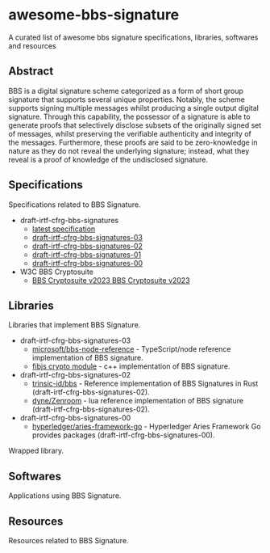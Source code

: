# awesome-bbs-signature
A curated list of awesome bbs signature specifications, libraries, softwares and resources

## Abstract
BBS is a digital signature scheme categorized as a form of short group signature that supports several unique properties. Notably, the scheme supports signing multiple messages whilst producing a single output digital signature. Through this capability, the possessor of a signature is able to generate proofs that selectively disclose subsets of the originally signed set of messages, whilst preserving the verifiable authenticity and integrity of the messages. Furthermore, these proofs are said to be zero-knowledge in nature as they do not reveal the underlying signature; instead, what they reveal is a proof of knowledge of the undisclosed signature.
## Specifications

Specifications related to BBS Signature.

- draft-irtf-cfrg-bbs-signatures
    - [latest specification](https://identity.foundation/bbs-signature/draft-irtf-cfrg-bbs-signatures.html)
    - [draft-irtf-cfrg-bbs-signatures-03](https://datatracker.ietf.org/doc/draft-irtf-cfrg-bbs-signatures/03/)
    - [draft-irtf-cfrg-bbs-signatures-02](https://datatracker.ietf.org/doc/draft-irtf-cfrg-bbs-signatures/02/)
    - [draft-irtf-cfrg-bbs-signatures-01](https://datatracker.ietf.org/doc/draft-irtf-cfrg-bbs-signatures/01/)
    - [draft-irtf-cfrg-bbs-signatures-00](https://datatracker.ietf.org/doc/draft-irtf-cfrg-bbs-signatures/00/)
- W3C BBS Cryptosuite
    - [BBS Cryptosuite v2023 BBS Cryptosuite v2023](https://www.w3.org/TR/vc-di-bbs/)

## Libraries

Libraries that implement BBS Signature.
- draft-irtf-cfrg-bbs-signatures-03
    - [microsoft/bbs-node-reference](https://github.com/microsoft/bbs-node-reference) - TypeScript/node reference implementation of BBS signature.
    - [fibjs crypto module](https://github.com/fibjs/fibjs/tree/dev/fibjs/src/crypto/bbs) - c++ implementation of BBS signature.
- draft-irtf-cfrg-bbs-signatures-02
    - [trinsic-id/bbs](https://github.com/trinsic-id/bbs) - Reference implementation of BBS Signatures in Rust (draft-irtf-cfrg-bbs-signatures-02).
    - [dyne/Zenroom](https://github.com/dyne/Zenroom/blob/3d9c2c31babfdb9e5e8f5171125639f0afa849bd/src/lua/crypto_bbs.lua) - lua reference implementation of BBS signature (draft-irtf-cfrg-bbs-signatures-02).
- draft-irtf-cfrg-bbs-signatures-00
    - [hyperledger/aries-framework-go](https://github.com/hyperledger/aries-framework-go/tree/main/component/kmscrypto/crypto/primitive/bbs12381g2pub) - Hyperledger Aries Framework Go provides packages (draft-irtf-cfrg-bbs-signatures-00).

Wrapped library.

## Softwares

Applications using BBS Signature.

## Resources

Resources related to BBS Signature.

